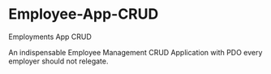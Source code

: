# Employee-App-CRUD
Employments App CRUD 

An indispensable Employee Management CRUD Application with PDO every employer should not relegate.
